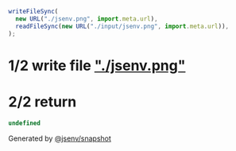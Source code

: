```js
writeFileSync(
  new URL("./jsenv.png", import.meta.url),
  readFileSync(new URL("./input/jsenv.png", import.meta.url)),
);
```

# 1/2 write file ["./jsenv.png"](./12_write_png/jsenv.png)

# 2/2 return

```js
undefined
```

Generated by [@jsenv/snapshot](https://github.com/jsenv/core/tree/main/packages/independent/snapshot)